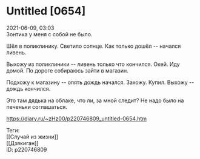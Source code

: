 Untitled [0654]
================

   
 2021-06-09, 03:03   
  Зонтика у меня с собой не было.   
   
 Шёл в поликлинику. Светило солнце. Как только дошёл -- начался ливень.   
   
 Выхожу из поликлиники -- ливень только что кончился. Окей. Иду домой. По дороге собираюсь зайти в магазин.   
   
 Подхожу к магазину -- опять дождь начался. Захожу. Купил. Выхожу -- дождь кончился.   
   
 Это там дядька на облаке, что ли, за мной следит? Не надо было на печеньки соглашаться.   
    
 <https://diary.ru/~zHz00/p220746809_untitled-0654.htm>   
   
 Теги:   
 [[Случай из жизни]]   
 [[Дзякиган]]   
 ID: p220746809